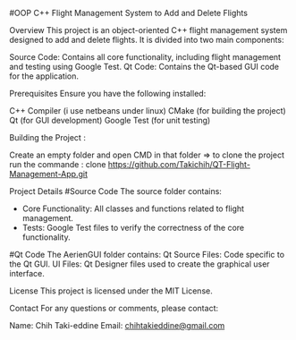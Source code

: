 #OOP C++ Flight Management System to Add and Delete Flights

Overview
This project is an object-oriented C++ flight management system designed to add and delete flights. It is divided into two main components:

Source Code: Contains all core functionality, including flight management and testing using Google Test.
Qt Code: Contains the Qt-based GUI code for the application.

Prerequisites
Ensure you have the following installed:

C++ Compiler (i use netbeans under linux)
CMake (for building the project)
Qt (for GUI development)
Google Test (for unit testing)

Building the Project : 

Create an empty folder and open CMD in that folder => to clone the project run the commande : clone https://github.com/Takichih/QT-Flight-Management-App.git

Project Details
#Source Code
The source folder contains:
- Core Functionality: All classes and functions related to flight management.
- Tests: Google Test files to verify the correctness of the core functionality.

#Qt Code
The AerienGUI folder contains:
Qt Source Files: Code specific to the Qt GUI.
UI Files: Qt Designer files used to create the graphical user interface.


License
This project is licensed under the MIT License.

Contact
For any questions or comments, please contact:

Name: Chih Taki-eddine
Email: chihtakieddine@gmail.com

